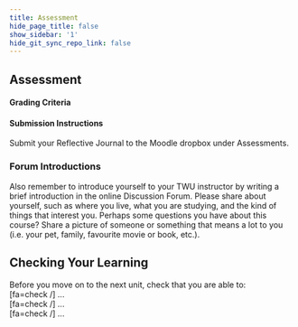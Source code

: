```yaml
---
title: Assessment
hide_page_title: false
show_sidebar: '1'
hide_git_sync_repo_link: false
---
```

## Assessment


#### Grading Criteria


#### Submission Instructions

Submit your Reflective Journal to the Moodle dropbox under Assessments.


### Forum Introductions

Also remember to introduce yourself to your  TWU instructor by writing a brief introduction in the online Discussion Forum.  Please share about yourself, such as where you live, what you are studying, and the kind of things that interest you. Perhaps some questions you have about this course? Share a picture of someone or something that means a lot to you (i.e. your pet, family, favourite movie or book, etc.).



## Checking Your Learning

Before you move on to the next unit, check that you are able to:  
[fa=check /] ...   
[fa=check /] ...  
[fa=check /] ...  
